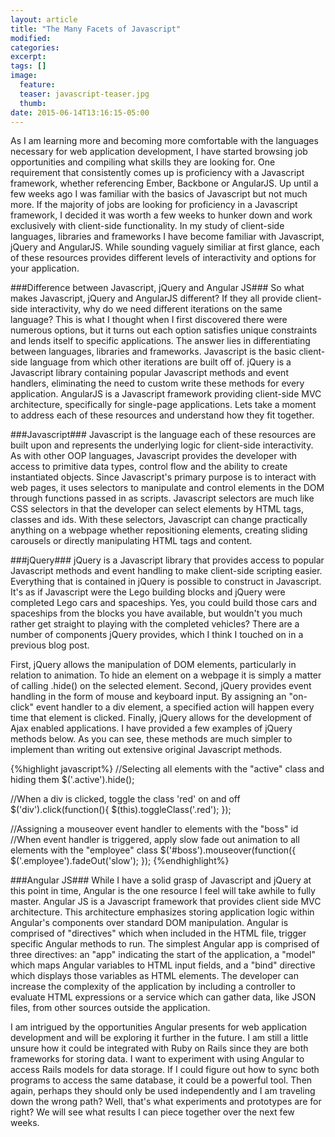 ```yaml
---
layout: article
title: "The Many Facets of Javascript"
modified:
categories: 
excerpt:
tags: []
image:
  feature:
  teaser: javascript-teaser.jpg
  thumb:
date: 2015-06-14T13:16:15-05:00
---
```


As I am learning more and becoming more comfortable with the languages necessary for web application development, I have started browsing job opportunities and compiling what skills they are looking for.  One requirement that consistently comes up is proficiency with a Javascript framework, whether referencing Ember, Backbone or AngularJS.  Up until a few weeks ago I was familiar with the basics of Javascript but not much more.  If the majority of jobs are looking for proficiency in a Javascript framework, I decided it was worth a few weeks to hunker down and work exclusively with client-side functionality.  In my study of client-side languages, libraries and frameworks I have become familiar with Javascript, jQuery and AngularJS.  While sounding vaguely similiar at first glance, each of these resources provides different levels of interactivity and options for your application.

###Difference between Javascript, jQuery and Angular JS###
So what makes Javascript, jQuery and AngularJS different?  If they all provide client-side interactivity, why do we need different iterations on the same language?  This is what I thought when I first discovered there were numerous options, but it turns out each option satisfies unique constraints and lends itself to specific applications.  The answer lies in differentiating between languages, libraries and frameworks.  Javascript is the basic client-side language from which other iterations are built off of.  jQuery is a Javascript library containing popular Javascript methods and event handlers, eliminating the need to custom write these methods for every application.  AngularJS is a Javascript framework providing client-side MVC architecture, specifically for single-page applications.  Lets take a moment to address each of these resources and understand how they fit together.

###Javascript###
Javascript is the language each of these resources are built upon and represents the underlying logic for client-side interactivity.  As with other OOP languages, Javascript provides the developer with access to primitive data types, control flow and the ability to create instantiated objects.  Since Javascript's primary purpose is to interact with web pages, it uses selectors to manipulate and control elements in the DOM through functions passed in as scripts.  Javascript selectors are much like CSS selectors in that the developer can select elements by HTML tags, classes and ids.  With these selectors, Javascript can change practically anything on a webpage whether repositioning elements, creating sliding carousels or directly manipulating HTML tags and content.

###jQuery###
jQuery is a Javascript library that provides access to popular Javascript methods and event handling to make client-side scripting easier.  Everything that is contained in jQuery is possible to construct in Javascript.  It's as if Javascript were the Lego building blocks and jQuery were completed Lego cars and spaceships.  Yes, you could build those cars and spaceships from the blocks you have available, but wouldn't you much rather get straight to playing with the completed vehicles?  There are a number of components jQuery provides, which I think I touched on in a previous blog post.

First, jQuery allows the manipulation of DOM elements, particularly in relation to animation.  To hide an element on a webpage it is simply a matter of calling .hide() on the selected element.  Second, jQuery provides event handling in the form of mouse and keyboard input.  By assigning an "on-click" event handler to a div element, a specified action will happen every time that element is clicked.  Finally, jQuery allows for the development of Ajax enabled applications.  I have provided a few examples of jQuery methods below.  As you can see, these methods are much simpler to implement than writing out extensive original Javascript methods.

{%highlight javascript%}
//Selecting all elements with the "active" class and hiding them
$('.active').hide();

//When a div is clicked, toggle the class 'red' on and off
$('div').click(function(){
  $(this).toggleClass('.red');
});

//Assigning a mouseover event handler to elements with the "boss" id
//When event handler is triggered, apply slow fade out animation to all elements with the "employee" class
$('#boss').mouseover(function({
  $('.employee').fadeOut('slow');
});
{%endhighlight%}

###Angular JS###
While I have a solid grasp of Javascript and jQuery at this point in time, Angular is the one resource I feel will take awhile to fully master.  Angular JS is a Javascript framework that provides client side MVC architecture.  This architecture emphasizes storing application logic within Angular's components over standard DOM manipulation.  Angular is comprised of "directives" which when included in the HTML file, trigger specific Angular methods to run.  The simplest Angular app is comprised of three directives: an "app" indicating the start of the application, a "model" which maps Angular variables to HTML input fields, and a "bind" directive which displays those variables as HTML elements.  The developer can increase the complexity of the application by including a controller to evaluate HTML expressions or a service which can gather data, like JSON files, from other sources outside the application.

I am intrigued by the opportunities Angular presents for web application development and will be exploring it further in the future.  I am still a little unsure how it could be integrated with Ruby on Rails since they are both frameworks for storing data.  I want to experiment with using Angular to access Rails models for data storage.  If I could figure out how to sync both programs to access the same database, it could be a powerful tool.  Then again, perhaps they should only be used independently and I am traveling down the wrong path?  Well, that's what experiments and prototypes are for right?  We will see what results I can piece together over the next few weeks.
